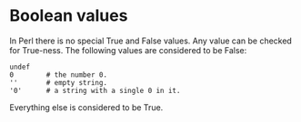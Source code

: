 # Boolean values


In Perl there is no special True and False values. Any value can be checked for True-ness. The following values are considered to be False:

```
undef
0        # the number 0.
''       # empty string.
'0'      # a string with a single 0 in it.
```

Everything else is considered to be True.



